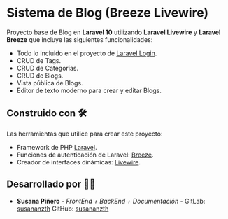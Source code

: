 # Sistema de Blog (Breeze Livewire)

Proyecto base de Blog en **Laravel 10** utilizando **Laravel Livewire** y **Laravel Breeze** que incluye las siguientes funcionalidades:
* Todo lo incluido en el proyecto de [Laravel Login](https://github.com/susananzth/Laravel_Login_Panel_Roles).
* CRUD de Tags.
* CRUD de Categorías.
* CRUD de Blogs.
* Vista pública de Blogs.
* Editor de texto moderno para crear y editar Blogs.

## Construido con 🛠️

Las herramientas que utilice para crear este proyecto:

* Framework de PHP [Laravel](https://laravel.com/docs/10.x).
* Funciones de autenticación de Laravel: [Breeze](https://laravel.com/docs/10.x/starter-kits#breeze-and-next).
* Creador de interfaces dinámicas: [Livewire](https://laravel-livewire.com/).

## Desarrollado por 👩‍💻

* **Susana Piñero** - *FrontEnd + BackEnd + Documentación* - GitLab: [susananzth](https://gitlab.com/susananzth) GitHub: [susananzth](https://github.com/susananzth)
